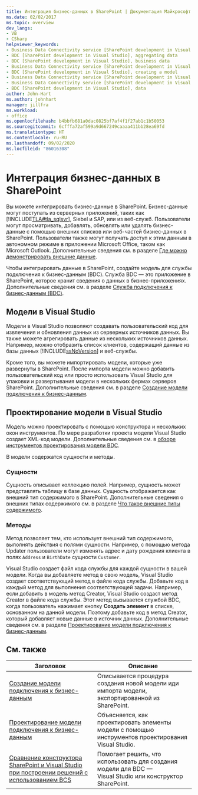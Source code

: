 ```yaml
---
title: Интеграция бизнес-данных в SharePoint | Документация Майкрософт
ms.date: 02/02/2017
ms.topic: overview
dev_langs:
- VB
- CSharp
helpviewer_keywords:
- Business Data Connectivity service [SharePoint development in Visual Studio], business data
- BDC [SharePoint development in Visual Studio], aggregating data
- BDC [SharePoint development in Visual Studio], business data
- Business Data Connectivity service [SharePoint development in Visual Studio], aggregating data
- BDC [SharePoint development in Visual Studio], creating a model
- Business Data Connectivity service [SharePoint development in Visual Studio], creating a model
- Business Data Connectivity service [SharePoint development in Visual Studio], data
- BDC [SharePoint development in Visual Studio], data
author: John-Hart
ms.author: johnhart
manager: jillfra
ms.workload:
- office
ms.openlocfilehash: b4bbfb681a0dac0825bf7af4f1f27ab1c1b50053
ms.sourcegitcommit: 6cfffa72af599a9d667249caaaa411bb28ea69fd
ms.translationtype: HT
ms.contentlocale: ru-RU
ms.lasthandoff: 09/02/2020
ms.locfileid: "86016308"
---
```

# <a name="integrate-business-data-into-sharepoint"></a>Интеграция бизнес-данных в SharePoint
  Вы можете интегрировать бизнес-данные в SharePoint. Бизнес-данные могут поступать из серверных приложений, таких как [!INCLUDE[TLA#tla_sqlsvr](../sharepoint/includes/tlasharptla-sqlsvr-md.md)], Siebel и SAP, или из веб-служб. Пользователи могут просматривать, добавлять, обновлять или удалять бизнес-данные с помощью внешних списков или веб-частей бизнес-данных в SharePoint.  Пользователи также могут получать доступ к этим данным в автономном режиме в приложении Microsoft Office, таком как Microsoft Outlook. Дополнительные сведения см. в разделе [Где можно демонстрировать внешние данные](/previous-versions/office/developer/sharepoint-2010/ee558737(v=office.14)).

 Чтобы интегрировать данные в SharePoint, создайте модель для службы подключения к бизнес-данным (BDC). Служба BDC — это приложение в SharePoint, которое хранит сведения о данных в бизнес-приложениях. Дополнительные сведения см. в разделе [Служба подключения к бизнес-данным (BDC)](/previous-versions/office/developer/sharepoint-2010/ee556407(v=office.14)).

## <a name="models-in-visual-studio"></a>Модели в Visual Studio
 Модели в Visual Studio позволяют создавать пользовательский код для извлечения и обновления данных из серверных источников данных. Вы также можете агрегировать данные из нескольких источников данных. Например, можно отобразить список клиентов, содержащий данные из базы данных [!INCLUDE[ssNoVersion](../sharepoint/includes/ssnoversion-md.md)] и веб-службы.

 Кроме того, вы можете импортировать модели, которые уже развернуты в SharePoint. После импорта модели можно добавить пользовательский код или просто использовать Visual Studio для упаковки и развертывания модели в нескольких фермах серверов SharePoint. Дополнительные сведения см. в разделе [Создание модели подключения к бизнес-данным](../sharepoint/creating-a-business-data-connectivity-model.md).

## <a name="design-a-model-in-visual-studio"></a>Проектирование модели в Visual Studio
 Модель можно проектировать с помощью конструктора и нескольких окон инструментов. По мере разработки проекта модели Visual Studio создает XML-код модели. Дополнительные сведения см. в [обзоре инструментов проектирования модели BDC](../sharepoint/bdc-model-design-tools-overview.md).

 В модели содержатся сущности и методы.

### <a name="entities"></a>Сущности
 Сущность описывает коллекцию полей. Например, сущность может представлять таблицу в базе данных. Сущность отображается как внешний тип содержимого в SharePoint. Дополнительные сведения о внешних типах содержимого см. в разделе [Что такое внешние типы содержимого](/previous-versions/office/developer/sharepoint-2010/ee556391(v=office.14)).

### <a name="methods"></a>Методы
 Метод позволяет тем, кто использует внешний тип содержимого, выполнять действия с полями сущности. Например, с помощью метода Updater пользователи могут изменять адрес и дату рождения клиента в полях `Address` и `BirthDate` сущности `Customer`.

 Visual Studio создает файл кода службы для каждой сущности в вашей модели. Когда вы добавляете метод в свою модель, Visual Studio создает соответствующий метод в файле кода службы. Добавьте код в каждый метод для выполнения соответствующей задачи. Например, если добавить в модель метод Creator, Visual Studio создаст метод Creator в файле кода службы. Этот метод вызывается службой BDC, когда пользователь нажимает кнопку **Создать элемент** в списке, основанном на данной модели. Поэтому добавьте код в метод Creator, который добавляет новые данные в источник данных. Дополнительные сведения см. в разделе [Проектирование модели подключения к бизнес-данным](../sharepoint/designing-a-business-data-connectivity-model.md).

## <a name="related-topics"></a>См. также

|Заголовок|Описание|
|-----------|-----------------|
|[Создание модели подключения к бизнес-данным](../sharepoint/creating-a-business-data-connectivity-model.md)|Описывается процедура создания новой модели иди импорта модели, экспортированной из SharePoint.|
|[Проектирование модели подключения к бизнес-данным](../sharepoint/designing-a-business-data-connectivity-model.md)|Объясняется, как проектировать элементы модели с помощью инструментов проектирования Visual Studio.|
|[Сравнение конструктора SharePoint и Visual Studio при построении решений с использованием BCS](/previous-versions/office/developer/sharepoint-2010/ee558875(v=office.14))|Помогает решить, что использовать для создания модели для BDC — Visual Studio или конструктор SharePoint.|
